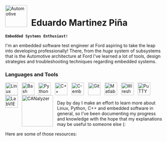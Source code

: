 <img align="left" alt="Automotive" width="70px" style="padding-right:10px;" src="https://img.icons8.com/?size=100&id=QZHox15dPPhy&format=png&color=000000" />

# Eduardo Martinez Piña

**`Embedded Systems Enthusiast!`**

I'm an embedded software test engineer at Ford aspiring to take the leap into developing professionally! 
There, from the _huge_ system of subsystems that is the Automotive architecture at Ford I've learned a lot of tools, design strategies and troubleshooting techniques regarding embedded systems. 

### Languages and Tools

<img align="left" alt="Linux" width="40px" style="padding-right:10px;" src="https://cdn.jsdelivr.net/gh/devicons/devicon/icons/linux/linux-original.svg" />
<img align="left" alt="Bash" width="40px" style="padding-right:10px;" src="https://img.icons8.com/?size=100&id=8gWOBXY72Osj&format=png&color=000000" />
<img align="left" alt="Python" width="40px" style="padding-right:10px;" src="https://devicon-website.vercel.app/api/python/original.svg" />
<img align="left" alt="C++" width="40px" style="padding-right:10px;" src="https://cdn.jsdelivr.net/gh/devicons/devicon@latest/icons/cplusplus/cplusplus-original.svg" />
<img align="left" alt="C-embedded" width="40px" style="padding-right:10px;" src="https://cdn.jsdelivr.net/gh/devicons/devicon@latest/icons/embeddedc/embeddedc-original-wordmark.svg" />
<img align="left" alt="Git" width="40px" style="padding-right:10px;" src="https://cdn.jsdelivr.net/gh/devicons/devicon/icons/git/git-original.svg" />

<img align="left" alt="Matlab" width="40px" style="padding-right:10px;" src="https://cdn.jsdelivr.net/gh/devicons/devicon@latest/icons/matlab/matlab-original.svg" />
<img align="left" alt="Wireshark" width="40px" style="padding-right:10px;" src="https://cdn.icon-icons.com/icons2/1508/PNG/512/wireshark_104082.png" />
<img align="left" alt="PuTTY" width="40px" style="padding-right:10px;" src="https://cdn.jsdelivr.net/gh/devicons/devicon@latest/icons/putty/putty-original.svg" />
<img align="left" alt="LabVIEW" width="40px" style="padding-right:10px;" src="https://cdn.jsdelivr.net/gh/devicons/devicon@latest/icons/labview/labview-original-wordmark.svg" />
<img align="left" alt="CANalyzer" width="100px" style="padding-right:10px;" src="https://www.asam.net/index.php?eID=dumpFile&t=f&f=587&token=4ef97bc48257cf44882dd879d45d9a3c74eb323b" />

<br />

#

Day by day I make an effort to learn more about Linux, Python, C++ and embedded software in general, so I've been documenting my progress and knowledge with the hope that my explanations may be useful to someone else (: 

Here are some of those resources:



          
